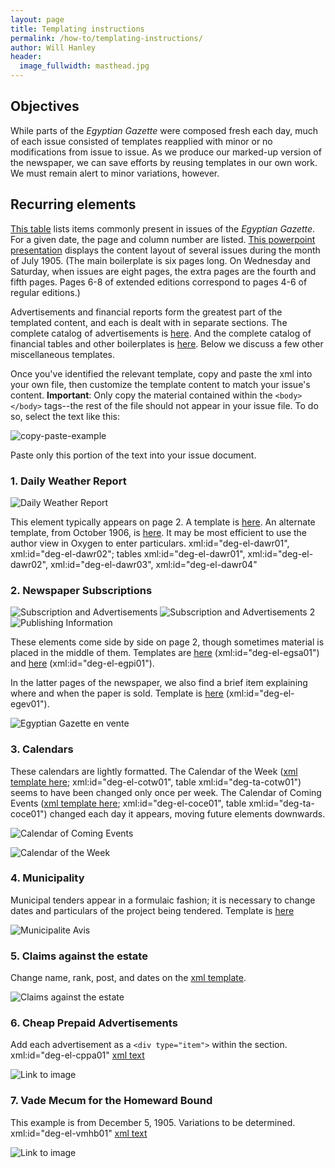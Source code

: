 ```yaml
---
layout: page
title: Templating instructions
permalink: /how-to/templating-instructions/
author: Will Hanley
header:
  image_fullwidth: masthead.jpg
---
```

## Objectives

While parts of the *Egyptian Gazette* were composed fresh each day, much of each issue consisted of templates reapplied with minor or no modifications from issue to issue. As we produce our marked-up version of the newspaper, we can save efforts by reusing templates in our own work. We must remain alert to minor variations, however.

## Recurring elements

[This table](https://docs.google.com/spreadsheets/d/118Zv13fpHfm67i1k0Sm79OThV4ApD-d1iccvrpw1iYU/edit?authuser=0) lists items commonly present in issues of the *Egyptian Gazette*. For a given date, the page and column number are listed. [This powerpoint presentation](https://docs.google.com/presentation/d/1vMoj-5ktfUAsfXrEbQJqy8vSsKhYiVyGVIZZqefrJW0/edit?authuser=0) displays the content layout of several issues during the month of July 1905. (The main boilerplate is six pages long. On Wednesday and Saturday, when issues are eight pages, the extra pages are the fourth and fifth pages. Pages 6-8 of extended editions correspond to pages 4-6 of regular editions.)

Advertisements and financial reports form the greatest part of the templated content, and each is dealt with in separate sections. The complete catalog of advertisements is [here](https://dig-eg-gaz.github.io/advertisements/). And the complete catalog of financial tables and other boilerplates is [here](https://dig-eg-gaz.github.io/boilerplates-and-tables/). Below we discuss a few other miscellaneous templates.

Once you've identified the relevant template, copy and paste the xml into your own file, then customize the template content to match your issue's content. **Important**: Only copy the material contained within the `<body> </body>` tags--the rest of the file should not appear in your issue file. To do so, select the text like this:

![copy-paste-example](https://github.com/dig-eg-gaz/dig-eg-gaz.github.io/blob/master/images/advertisement-copy-paste.png?raw=true)

Paste only this portion of the text into your issue document.

### 1. Daily Weather Report

![Daily Weather Report](https://github.com/dig-eg-gaz/boilerplates/blob/master/boilerplates-images/daily-weather-report.png?raw=true "Daily Weather Report")

This element typically appears on page 2. A template is [here](https://github.com/dig-eg-gaz/boilerplates/blob/master/boilerplates-text/daily-weather-report.xml). An alternate template, from October 1906, is [here](https://github.com/dig-eg-gaz/boilerplates/blob/master/boilerplates-text/daily-weather-report-02.xml).  It may be most efficient to use the author view in Oxygen to enter particulars. xml:id="deg-el-dawr01", xml:id="deg-el-dawr02"; tables xml:id="deg-el-dawr01", xml:id="deg-el-dawr02", xml:id="deg-el-dawr03", xml:id="deg-el-dawr04"

### 2. Newspaper Subscriptions

![Subscription and Advertisements](https://github.com/dig-eg-gaz/boilerplates/blob/master/boilerplates-images/subscriptions-advertisements.png?raw=true) ![Subscription and Advertisements 2](https://github.com/dig-eg-gaz/boilerplates/blob/master/boilerplates-images/subscriptions-advertisements-02.png?raw=true)
![Publishing Information](https://github.com/dig-eg-gaz/boilerplates/blob/master/boilerplates-images/publishing-info.png?raw=true)

These elements come side by side on page 2, though sometimes material is placed in the middle of them. Templates are [here](https://github.com/dig-eg-gaz/boilerplates/blob/master/boilerplates-text/subscriptions-advertisements.xml) (xml:id="deg-el-egsa01") and [here](https://github.com/dig-eg-gaz/boilerplates/blob/master/boilerplates-text/publishing-info.xml) (xml:id="deg-el-egpi01").

In the latter pages of the newspaper, we also find a brief item explaining where and when the paper is sold. Template is [here](https://github.com/dig-eg-gaz/boilerplates/blob/master/boilerplates-text/egyptian-gazette-en-vente.xml) (xml:id="deg-el-egev01").

![Egyptian Gazette en vente](https://github.com/dig-eg-gaz/boilerplates/blob/master/boilerplates-images/egyptian-gazette-en-vente.png?raw=true)

### 3. Calendars
These calendars are lightly formatted. The Calendar of the Week ([xml template here](https://github.com/dig-eg-gaz/boilerplates/blob/master/boilerplates-text/calendar-of-the-week.xml); xml:id="deg-el-cotw01", table xml:id="deg-ta-cotw01") seems to have been changed only once per week. The Calendar of Coming Events ([xml template here](https://github.com/dig-eg-gaz/boilerplates/blob/master/boilerplates-text/calendar-of-coming-events.xml); xml:id="deg-el-coce01", table xml:id="deg-ta-coce01") changed each day it appears, moving future elements downwards.

![Calendar of Coming Events](https://github.com/dig-eg-gaz/boilerplates/blob/master/boilerplates-images/calendar-of-coming-events.png?raw=true)

![Calendar of the Week](https://github.com/dig-eg-gaz/boilerplates/blob/master/boilerplates-images/calendar-of-the-week.png?raw=true)

### 4. Municipality
Municipal tenders appear in a formulaic fashion; it is necessary to change dates and particulars of the project being tendered. Template is [here](https://github.com/dig-eg-gaz/boilerplates/blob/master/boilerplates-text/municipalite-avis.xml)

![Municipalite Avis](https://github.com/dig-eg-gaz/boilerplates/blob/master/boilerplates-images/municipalite-avis.png?raw=true)

### 5. Claims against the estate
Change name, rank, post, and dates on the [xml template](https://github.com/dig-eg-gaz/boilerplates/blob/master/boilerplates-text/claims-against-the-estate.xml).

![Claims against the estate](https://github.com/dig-eg-gaz/boilerplates/blob/master/boilerplates-images/claims-against-the-estate.png?raw=true)

### 6. Cheap Prepaid Advertisements
Add each advertisement as a `<div type="item">` within the section. xml:id="deg-el-cppa01" [xml text](https://github.com/dig-eg-gaz/boilerplates/blob/master/boilerplates-text/cheap-prepaid-advertisements.xml)

![Link to image](https://github.com/dig-eg-gaz/boilerplates/blob/master/boilerplates-images/cheap-prepaid-advertisements.png?raw=true)

### 7. Vade Mecum for the Homeward Bound
This example is from December 5, 1905. Variations to be determined. xml:id="deg-el-vmhb01" [xml text](https://github.com/dig-eg-gaz/boilerplates/blob/master/boilerplates-text/vade-mecum.xml)

![Link to image](https://github.com/dig-eg-gaz/boilerplates/blob/master/boilerplates-images/vade-mecum.jpg?raw=true)
